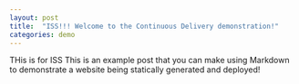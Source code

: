 ```yaml
---
layout: post
title:  "ISS!!! Welcome to the Continuous Delivery demonstration!"
categories: demo
---
```

THis is for ISS
This is an example post that you can make using Markdown to demonstrate a website being statically generated and deployed!
